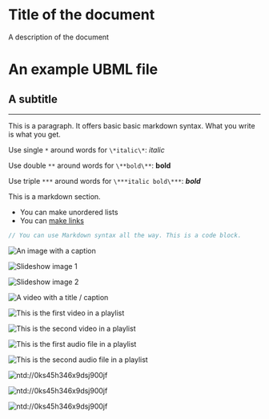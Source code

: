 # Title of the document

A description of the document

<!--This is a comment. It is only visible in this file and not rendered by United.-->

# An example UBML file

## A subtitle

---

This is a paragraph. It offers basic basic markdown syntax. What you write is what you get. 



Use single `*` around words for `\*italic\*`: *italic*

Use double `**` around words for `\**bold\**`: **bold**

Use triple `***` around words for `\***italic bold\***`: ***bold***


This is a markdown section.
- You can make unordered lists
- You can [make links](ntd://23s45h346x9dsjfsq9j)
```js
// You can use Markdown syntax all the way. This is a code block.
```

![An image with a caption](ntd://owfn2893j0f2no128ns)

![Slideshow image 1](ntd://owfn2893j0f2no128ns)

![Slideshow image 2](ntd://owfn2893j0f2no128ns)

![A video with a title / caption](ntd://23s45h346x9dsjfsq9j)

![This is the first video in a playlist](ntd://0ks45h346x9dsj900jf?lang=nl)

![This is the second video in a playlist](ntd://23s45h346x9dsjfsq9j?lang=en)

![This is the first audio file in a playlist](ntd://0ks45h346x9dsj900jf?lang=nl)

![This is the second audio file in a playlist](ntd://0ks45h346x9dsj900jf?lang=nl)

![ntd://0ks45h346x9dsj900jf](ntd://0ks45h346x9dsj900jf)

![ntd://0ks45h346x9dsj900jf](ntd://0ks45h346x9dsj900jf)

![ntd://0ks45h346x9dsj900jf](ntd://0ks45h346x9dsj900jf)

<!--End of file.-->

